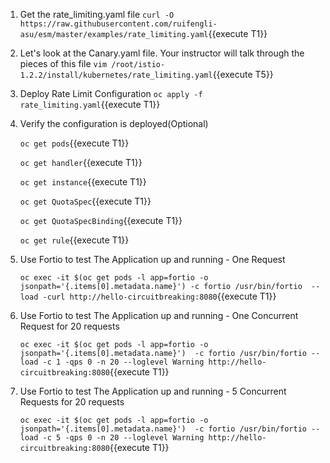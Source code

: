 1. Get the rate_limiting.yaml file
`curl -O https://raw.githubusercontent.com/ruifengli-asu/esm/master/examples/rate_limiting.yaml`{{execute T1}}

2. Let's look at the Canary.yaml file. Your instructor will talk through the pieces of this file
`vim /root/istio-1.2.2/install/kubernetes/rate_limiting.yaml`{{execute T5}}

3. Deploy Rate Limit Configuration
`oc apply -f rate_limiting.yaml`{{execute T1}}

4. Verify the configuration is deployed(Optional)
    
    `oc get pods`{{execute T1}}
    
    `oc get handler`{{execute T1}}
    
    `oc get instance`{{execute T1}}
    
    `oc get QuotaSpec`{{execute T1}}
    
    `oc get QuotaSpecBinding`{{execute T1}}
    
    `oc get rule`{{execute T1}}

5. Use Fortio to test The Application up and running - One Request

    `oc exec -it $(oc get pods -l app=fortio -o jsonpath='{.items[0].metadata.name}') -c fortio /usr/bin/fortio  -- load -curl http://hello-circuitbreaking:8080`{{execute T1}}

6. Use Fortio to test The Application up and running - One Concurrent Request for 20 requests
   
    `oc exec -it $(oc get pods -l app=fortio -o jsonpath='{.items[0].metadata.name}')  -c fortio /usr/bin/fortio -- load -c 1 -qps 0 -n 20 --loglevel Warning http://hello-circuitbreaking:8080`{{execute T1}}

7. Use Fortio to test The Application up and running - 5 Concurrent Requests for 20 requests
   
    `oc exec -it $(oc get pods -l app=fortio -o jsonpath='{.items[0].metadata.name}')  -c fortio /usr/bin/fortio -- load -c 5 -qps 0 -n 20 --loglevel Warning http://hello-circuitbreaking:8080`{{execute T1}}


